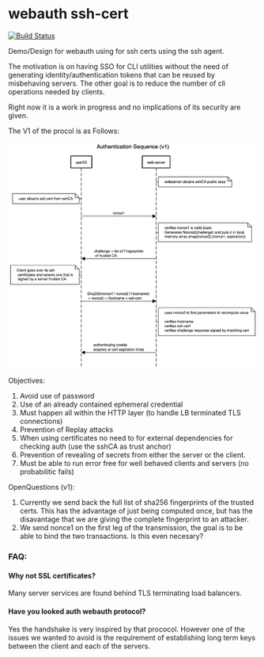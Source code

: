 # webauth ssh-cert
[![Build Status](https://github.com/cviecco/webauth-sshcert/actions/workflows/test.yml/badge.svg?query=branch%3Amaster)](https://github.com/cviecco/webauth-sshcert/actions/workflows/test.yml?query=branch%3Amaster)

Demo/Design for webauth using  for ssh certs using the ssh agent.

The motivation is on having SSO for CLI utilities without the need of generating identity/authentication tokens that can be reused by misbehaving servers. The other goal is to reduce the number of cli operations needed by clients.

Right now it is a work in progress and no implications of its security are given.


The V1 of the procol is as Follows:

![protocol diagram](docs/ssh-cert-challenge-sequesnce-v1.png)

Objectives:
1. Avoid use of password
2. Use of an already contained ephemeral credential
3. Must happen all within the HTTP layer (to handle LB terminated TLS connections)
4. Prevention of Replay attacks
5. When using certificates no need to for external dependencies for checking auth (use the sshCA as trust anchor)
6. Prevention of revealing of secrets from either the server or the client.
7. Must be able to run error free for well behaved clients and servers (no probabilitic fails)

OpenQuestions (v1):
1. Currently we send back the full list of sha256 fingerprints of the trusted certs. This has the advantage of just being computed once, but has the disavantage that we are giving the complete fingerprint to an attacker.
2. We send nonce1 on the first leg of the transmission, the goal is to be able to bind the two transactions. Is this even necesary?

### FAQ:
#### Why not SSL certificates?
Many server services are found behind TLS terminating load balancers.
#### Have you looked auth webauth protocol?
Yes the handshake is very inspired by that prococol. However one of the issues we wanted to avoid is the requirement of establishing long term keys between the client and each of the servers.
